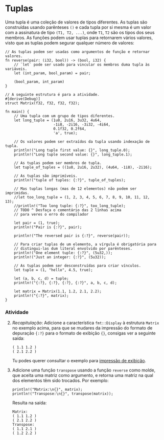 # Tuplas

Uma tupla é uma coleção de valores de tipos diferentes. As tuplas são construídas usando parênteses `()` e cada tupla por si mesma é um valor com a assinatura de tipo `(T1, T2, ...)`, onde `T1`, `T2` são os tipos dos seus membros. As funções podem usar tuplas para retornarem vários valores, visto que as tuplas podem segurar qualquer número de valores:

```rust,editable
// As tuplas podem ser usadas como argumentos de função e retornar valores.
fn reverse(pair: (i32, bool)) -> (bool, i32) {
    // `let` pode ser usado para vincular os membros duma tupla às variáveis.
    let (int_param, bool_param) = pair;

    (bool_param, int_param)
}

// A seguinte estrutura é para a atividade.
#[derive(Debug)]
struct Matrix(f32, f32, f32, f32);

fn main() {
    // Uma tupla com um grupo de tipos diferentes.
    let long_tuple = (1u8, 2u16, 3u32, 4u64,
                      -1i8, -2i16, -3i32, -4i64,
                      0.1f32, 0.2f64,
                      'a', true);

    // Os valores podem ser extraídos da tupla usando indexação de tupla.
    println!("Long tuple first value: {}", long_tuple.0);
    println!("Long tuple second value: {}", long_tuple.1);

    // As tuplas podem ser membros de tupla.
    let tuple_of_tuples = ((1u8, 2u16, 2u32), (4u64, -1i8), -2i16);

    // As tuplas são imprimíveis.
    println!("tuple of tuples: {:?}", tuple_of_tuples);

    // Mas tuplas longas (mas de 12 elementos) não podem ser imprimidas.
    //let too_long_tuple = (1, 2, 3, 4, 5, 6, 7, 8, 9, 10, 11, 12, 13);
    //println!("Too long tuple: {:?}", too_long_tuple);
    // TODO ^ Desfaça o comentário das 2 linhas acima
    // para veres o erro do compilador

    let pair = (1, true);
    println!("Pair is {:?}", pair);

    println!("The reversed pair is {:?}", reverse(pair));

    // Para criar tuplas de um elemento, a vírgula é obrigatória para
    // distingui-las dum literal envolvido por parênteses.
    println!("One element tuple: {:?}", (5u32,));
    println!("Just an integer: {:?}", (5u32));

    // As tuplas podem ser desconstruídas para criar vínculos.
    let tuple = (1, "hello", 4.5, true);

    let (a, b, c, d) = tuple;
    println!("{:?}, {:?}, {:?}, {:?}", a, b, c, d);

    let matrix = Matrix(1.1, 1.2, 2.1, 2.2);
    println!("{:?}", matrix);
}
```

### Atividade

2. *Recapitulação*: Adicione a característica `fmt::Display` à estrutura `Matrix` no exemplo acima, para que se mudares da impressão do formato de depuração `{:?}` para o formato de exibição `{}`, consigas ver a seguinte saída:

   ```text
   ( 1.1 1.2 )
   ( 2.1 2.2 )
   ```

   Tu podes querer consultar o exemplo para [impressão de exibição][print_display].
2. Adicione uma função `transpose` usando a função `reverse` como molde, que aceita uma matriz como argumento, e retorna uma matriz na qual dos elementos têm sido trocados. Por exemplo:

   ```rust,ignore
   println!("Matrix:\n{}", matrix);
   println!("Transpose:\n{}", transpose(matrix));
   ```

   Resulta na saída:

   ```text
   Matrix:
   ( 1.1 1.2 )
   ( 2.1 2.2 )
   Transpose:
   ( 1.1 2.1 )
   ( 1.2 2.2 )
   ```

[print_display]: ../hello/print/print_display.md

